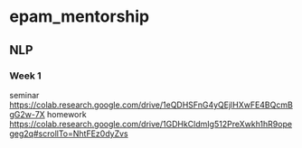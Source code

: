 # epam_mentorship

## NLP 
### Week 1
seminar https://colab.research.google.com/drive/1eQDHSFnG4yQEjlHXwFE4BQcmBgG2w-7X
homework https://colab.research.google.com/drive/1GDHkCldmIg512PreXwkh1hR9opegeg2q#scrollTo=NhtFEz0dyZvs

